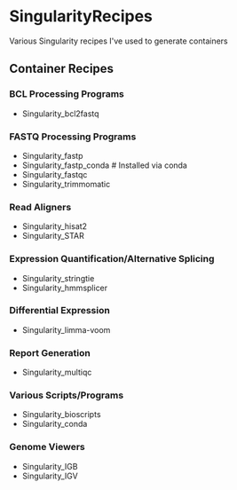 # SingularityRecipes
Various Singularity recipes I've used to generate containers


## Container Recipes

### BCL Processing Programs
  * Singularity_bcl2fastq

### FASTQ Processing Programs
  * Singularity_fastp
  * Singularity_fastp_conda # Installed via conda
  * Singularity_fastqc
  * Singularity_trimmomatic

### Read Aligners
  * Singularity_hisat2
  * Singularity_STAR

### Expression Quantification/Alternative Splicing
  * Singularity_stringtie
  * Singularity_hmmsplicer

### Differential Expression
  * Singularity_limma-voom

### Report Generation
  * Singularity_multiqc

### Various Scripts/Programs
  * Singularity_bioscripts
  * Singularity_conda

### Genome Viewers
  * Singularity_IGB
  * Singularity_IGV
